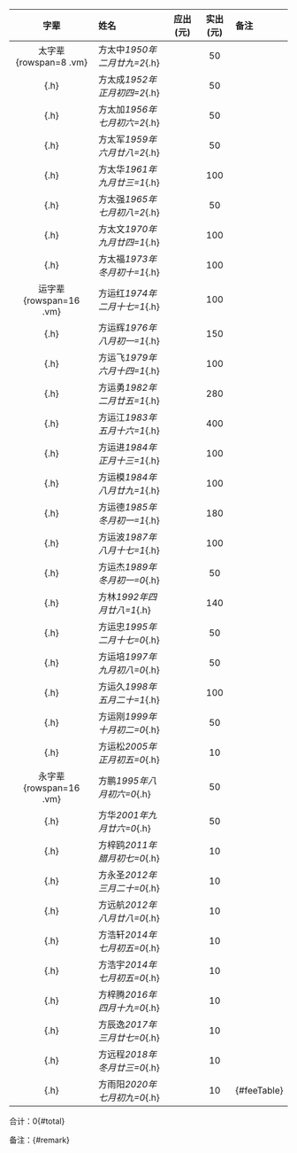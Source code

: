 |字辈|姓名|应出(元)|实出(元)|备注|
|:-:|:-|:-:|:-:|:-|
|太字辈{rowspan=8 .vm}|方太中*1950年二月廿九=2*{.h}||50||
|{.h}|方太成*1952年正月初四=2*{.h}||50||
|{.h}|方太加*1956年七月初六=2*{.h}||50||
|{.h}|方太军*1959年六月廿八=2*{.h}||50||
|{.h}|方太华*1961年九月廿三=1*{.h}||100||
|{.h}|方太强*1965年七月初八=2*{.h}||50||
|{.h}|方太文*1970年九月廿四=1*{.h}||100||
|{.h}|方太福*1973年冬月初十=1*{.h}||100||
|运字辈{rowspan=16 .vm}|方运红*1974年二月十七=1*{.h}||100||
|{.h}|方运辉*1976年八月初一=1*{.h}||150||
|{.h}|方运飞*1979年六月十四=1*{.h}||100||
|{.h}|方运勇*1982年二月廿五=1*{.h}||280||
|{.h}|方运江*1983年五月十六=1*{.h}||400||
|{.h}|方运进*1984年正月十三=1*{.h}||100||
|{.h}|方运模*1984年八月廿九=1*{.h}||100||
|{.h}|方运德*1985年冬月初一=1*{.h}||180||
|{.h}|方运波*1987年八月十七=1*{.h}||100||
|{.h}|方运杰*1989年冬月初一=0*{.h}||50||
|{.h}|方林*1992年四月廿八=1*{.h}||140||
|{.h}|方运忠*1995年二月十七=0*{.h}||50||
|{.h}|方运培*1997年九月初八=0*{.h}||50||
|{.h}|方运久*1998年五月二十=1*{.h}||100||
|{.h}|方运刚*1999年十月初二=0*{.h}||50||
|{.h}|方运松*2005年正月初五=0*{.h}||10||
|永字辈{rowspan=16 .vm}|方鹏*1995年八月初六=0*{.h}||50||
|{.h}|方华*2001年九月廿六=0*{.h}||50||
|{.h}|方梓鸥*2011年腊月初七=0*{.h}||10||
|{.h}|方永圣*2012年三月二十=0*{.h}||10||
|{.h}|方远航*2012年八月廿八=0*{.h}||10||
|{.h}|方浩轩*2014年七月初五=0*{.h}||10||
|{.h}|方浩宇*2014年七月初五=0*{.h}||10||
|{.h}|方梓腾*2016年四月十九=0*{.h}||10||
|{.h}|方辰逸*2017年三月廿七=0*{.h}||10||
|{.h}|方远程*2018年冬月廿三=0*{.h}||10||
|{.h}|方雨阳*2020年七月初九=0*{.h}||10|{#feeTable}|

合计：0{#total}

备注：{#remark}

<script>
var sum = updateTable(2020);
$('#total').html(`合计: ${sum}元`);
$('#remark').html(`去年剩余：200元，合计：${sum+200}元`);
</script>
